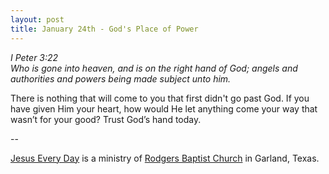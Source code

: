 ```yaml
---
layout: post
title: January 24th - God's Place of Power
---
```


_I Peter 3:22  
Who is gone into heaven, and is on the right hand of God; angels and
authorities and powers being made subject unto him._

There is nothing that will come to you that first didn't go past
God. If you have given Him your heart, how would He let anything come
your way that wasn&rsquo;t for your good? Trust God&rsquo;s hand
today.

 --

<a href=http://jesuseveryday.net>Jesus Every Day</a> is a ministry of <a href=http://rodgersbaptist.net>Rodgers Baptist Church</a> in Garland, Texas.
